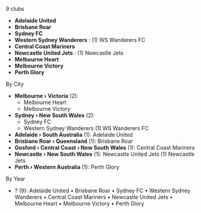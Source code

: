 9 clubs

- **Adelaide United**
- **Brisbane Roar**
- **Sydney FC**
- **Western Sydney Wanderers** : (1) WS Wanderers FC
- **Central Coast Mariners**
- **Newcastle United Jets** : (1) Newcastle Jets
- **Melbourne Heart**
- **Melbourne Victory**
- **Perth Glory**




By City

- **Melbourne › Victoria** (2): 
  - Melbourne Heart 
  - Melbourne Victory 
- **Sydney › New South Wales** (2): 
  - Sydney FC 
  - Western Sydney Wanderers  (1) WS Wanderers FC
- **Adelaide › South Australia** (1): Adelaide United 
- **Brisbane Roar › Queensland** (1): Brisbane Roar 
- **Gosford › Central Coast › New South Wales** (1): Central Coast Mariners 
- **Newcastle › New South Wales** (1): Newcastle United Jets  (1) Newcastle Jets
- **Perth › Western Australia** (1): Perth Glory 




By Year

- ? (9):   Adelaide United • Brisbane Roar • Sydney FC • Western Sydney Wanderers • Central Coast Mariners • Newcastle United Jets • Melbourne Heart • Melbourne Victory • Perth Glory




